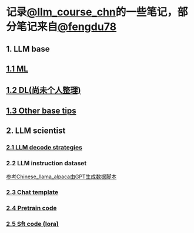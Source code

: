 # 记录[@llm_course_chn](https://github.com/friendmine/llm-course-chn)的一些笔记，部分笔记来自[@fengdu78](https://github.com/fengdu78)
## 1. LLM base
## [1.1 ML](https://github.com/tsw123678/llm_course_cn_note/blob/main/ML.pdf)
## [1.2 DL(尚未个人整理)](http://www.ai-start.com/dl2017/)
## [1.3 Other base tips](https://github.com/tsw123678/llm_course_cn_note/blob/main/LLM-base.md)
## 2. LLM scientist
### [2.1 LLM decode strategies](https://github.com/tsw123678/llm_course_cn_note/blob/main/LLM%20decode%20strategies.md)
### 2.2 LLM instruction dataset
[参考Chinese_llama_alpaca由GPT生成数据脚本](https://github.com/ymcui/Chinese-LLaMA-Alpaca/blob/main/scripts/crawl_prompt.py)
### [2.3 Chat template](https://github.com/tsw123678/llm_course_cn_note/blob/main/chat_template.md)
### [2.4 Pretrain code](https://github.com/tsw123678/llm_course_cn_note/tree/main/llm_pretrain)
### [2.5 Sft code (lora)](https://github.com/tsw123678/llm_course_cn_note/tree/main/llm_sft)
